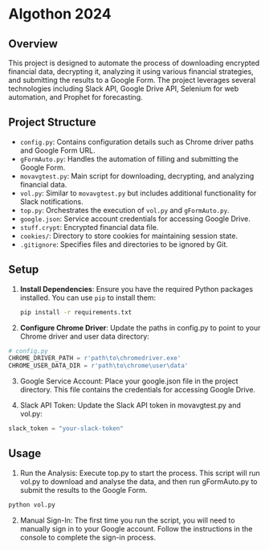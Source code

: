 # Algothon 2024

## Overview

This project is designed to automate the process of downloading encrypted financial data, decrypting it, analyzing it using various financial strategies, and submitting the results to a Google Form. The project leverages several technologies including Slack API, Google Drive API, Selenium for web automation, and Prophet for forecasting.

## Project Structure

- `config.py`: Contains configuration details such as Chrome driver paths and Google Form URL.
- `gFormAuto.py`: Handles the automation of filling and submitting the Google Form.
- `movavgtest.py`: Main script for downloading, decrypting, and analyzing financial data.
- `vol.py`: Similar to `movavgtest.py` but includes additional functionality for Slack notifications.
- `top.py`: Orchestrates the execution of `vol.py` and `gFormAuto.py`.
- `google.json`: Service account credentials for accessing Google Drive.
- `stuff.crypt`: Encrypted financial data file.
- `cookies/`: Directory to store cookies for maintaining session state.
- `.gitignore`: Specifies files and directories to be ignored by Git.

## Setup

1. **Install Dependencies**:
   Ensure you have the required Python packages installed. You can use `pip` to install them:
   ```sh
   pip install -r requirements.txt

2. **Configure Chrome Driver**: Update the paths in config.py to point to your Chrome driver and user data directory:
```python
# config.py
CHROME_DRIVER_PATH = r'path\to\chromedriver.exe'
CHROME_USER_DATA_DIR = r'path\to\chrome\user\data'
```
3. Google Service Account: Place your google.json file in the project directory. This file contains the credentials for accessing Google Drive.

4. Slack API Token: Update the Slack API token in movavgtest.py and vol.py:
```python
slack_token = "your-slack-token"
```

## Usage
1. Run the Analysis: Execute top.py to start the process. This script will run vol.py to download and analyse the data, and then run gFormAuto.py to submit the results to the Google Form.

```python
python vol.py
```

2. Manual Sign-In: The first time you run the script, you will need to manually sign in to your Google account. Follow the instructions in the console to complete the sign-in process.


